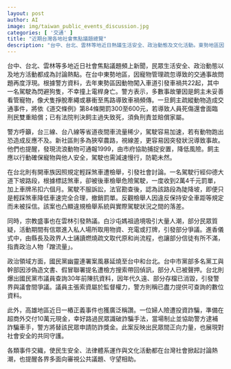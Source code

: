 ```yaml
---
layout: post
author: AI
image: img/taiwan_public_events_discussion.jpg
categories: [ '交通' ]
title: "近期台灣各地社會焦點議題總覽"
description: "台中、台北、雲林等地近日熱議生活安全、政治動態及文化活動。東勢地區因寵物失控釀成交通事故，突顯飼主責任與刑責；台北駕駛輕踩煞車挨罰案，反映違規檢舉與實際用路情境差距；雲林白沙屯媽祖遶境活動引爭議，政治人物涉入引發信徒討論；國民黨幽靈連署及舊案查詢事件，點燃政治與監督權攻防；高雄民眾協助警方阻詐顯現社會正能量。多元事件交織，呈現法治、文化、公共安全議題持續推動社會對話。"
---
```

台中、台北、雲林等多地近日社會焦點議題頻上新聞，民眾生活安全、政治動態以及地方活動都成為討論熱點。在台中東勢地區，因寵物管理疏忽導致的交通事故問題再度浮現。根據警方資料，去年東勢區因動物闖入車道引發車禍共22起，其中一名駕駛為閃避狗隻，不幸撞上電桿身亡。警方表示，多數事故肇因是飼主未妥善看管寵物，像犬隻掙脫牽繩或暴衝至馬路導致車禍頻傳。一旦飼主疏縱動物造成交通事件，將依《道交條例》第84條開罰300至600元，若導致人員死傷還會面臨刑民雙重賠償；已有法院判決飼主過失致死，須負刑責並賠償家屬。

警方呼籲，台三線、台八線等省道夜間車流量稀少，駕駛容易加速，若有動物跑出恐造成反應不及。新社區則多為狹窄農路，視線差，更容易因突發狀況導致事故。他們也提醒，發現流浪動物可通報1999，由市府協助捕捉安置，降低風險。飼主應以行動確保寵物與他人安全，駕駛也需減速慢行，防範未然。

在台北則有開車族因照規定輕踩煞車遭檢舉，引發社會討論。一名駕駛行經仰德大道下坡路段，根據標誌煞車，卻被後車檢舉危險駕駛，一度收到2萬4千元罰單，加上車牌吊扣六個月。駕駛不服訴訟，法官勘查後，認為該路段為陡降坡，即便只是輕踩煞車降低車速完全合理，撤銷罰單。反觀檢舉人因違反保持安全車距等規定而未被採信。該案也凸顯違規檢舉系統與實際駕駛狀況之間的落差。

同時，宗教盛事也在雲林引發熱議。白沙屯媽祖遶境吸引大量人潮，部分民眾質疑，活動期間有信眾進入私人場所取用物資、充電或打牌，引發部分爭議。進香儀式中，由縣長及政界人士誦讀燃燒疏文取代原和尚流程，也讓部分信徒有所不滿，指責政治人物「蹭流量」。

政治領域方面，國民黨幽靈連署案風暴延燒至台中和台北。台中市黨部多名黨工與幹部因涉偽造文書、假冒聯署提名遭檢方搜索帶回偵訊，部分人已被聲押。台北則爆出國民黨市議員查詢30年前陳抗資料，因年代久遠、部分存檔已消毀，引發警界與議會間爭議。議員主張索資屬於監督權力，警方則稱已盡力提供可查詢的數位資料。

此外，高雄地區近日一樁正義事件也獲廣泛稱讚。一位婦人險遭投資詐騙，準備在超商外交付10萬元現金，幸好路過民眾識破詐騙手法，當場制止並協助警方逮補詐騙車手，警方將替該民眾申請防詐獎金。此案反映出民眾間正向力量，也展現對社會安全的共同守護。

各類事件交織，使民生安全、法律體系運作與文化活動都在台灣社會掀起討論熱潮，也提醒各界多面向審視公共議題、守望相助。